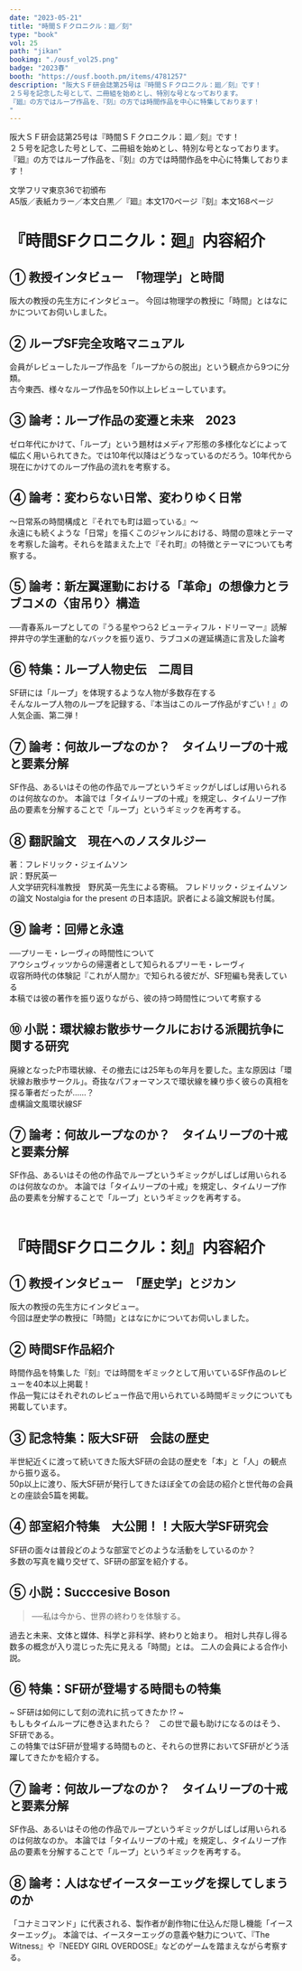 ```yaml
---
date: "2023-05-21"
title: "時間ＳＦクロニクル：廻／刻"
type: "book"
vol: 25
path: "jikan"
bookimg: "./ousf_vol25.png"
badge: "2023春"
booth: "https://ousf.booth.pm/items/4781257"
description: "阪大ＳＦ研会誌第25号は『時間ＳＦクロニクル：廻／刻』です！
２５号を記念した号として、二冊組を始めとし、特別な号となっております。
『廻』の方ではループ作品を、『刻』の方では時間作品を中心に特集しております！
"
---
```


阪大ＳＦ研会誌第25号は『時間ＳＦクロニクル：廻／刻』です！  
２５号を記念した号として、二冊組を始めとし、特別な号となっております。  
『廻』の方ではループ作品を、『刻』の方では時間作品を中心に特集しております！  

文学フリマ東京36で初頒布  
A5版／表紙カラー／本文白黒／『廻』本文170ページ『刻』本文168ページ

# 『時間SFクロニクル：廻』内容紹介

## ① 教授インタビュー　「物理学」と時間

阪大の教授の先生方にインタビュー。
今回は物理学の教授に「時間」とはなにかについてお伺いしました。

## ② ループSF完全攻略マニュアル

会員がレビューしたループ作品を「ループからの脱出」という観点から9つに分類。  
古今東西、様々なループ作品を50作以上レビューしています。

## ③ 論考：ループ作品の変遷と未来　2023

ゼロ年代にかけて、「ループ」という題材はメディア形態の多様化などによって幅広く用いられてきた。では10年代以降はどうなっているのだろう。10年代から現在にかけてのループ作品の流れを考察する。

## ④ 論考：変わらない日常、変わりゆく日常

〜日常系の時間構成と『それでも町は廻っている』〜  
永遠にも続くような「日常」を描くこのジャンルにおける、時間の意味とテーマを考察した論考。それらを踏まえた上で『それ町』の特徴とテーマについても考察する。

## ⑤ 論考：新左翼運動における「革命」の想像力とラブコメの〈宙吊り〉構造
──青春系ループとしての『うる星やつら2 ビューティフル・ドリーマー』読解  
押井守の学生運動的なバックを振り返り、ラブコメの遅延構造に言及した論考

## ⑥ 特集：ループ人物史伝　二周目

SF研には「ループ」を体現するような人物が多数存在する  
そんなループ人物のループを記録する、『本当はこのループ作品がすごい！』の人気企画、第二弾！


## ⑦ 論考：何故ループなのか？　タイムリープの十戒と要素分解

SF作品、あるいはその他の作品でループというギミックがしばしば用いられるのは何故なのか。
本論では「タイムリープの十戒」を規定し、タイムリープ作品の要素を分解することで「ループ」というギミックを再考する。

## ⑧ 翻訳論文　現在へのノスタルジー

著：フレドリック・ジェイムソン  
訳：野尻英一  
人文学研究科准教授　野尻英一先生による寄稿。
フレドリック・ジェイムソンの論文 Nostalgia for the present の日本語訳。訳者による論文解説も付属。

## ⑨ 論考：回帰と永遠

──プリーモ・レーヴィの時間性について  
アウシュヴィッツからの帰還者として知られるプリーモ・レーヴィ  
収容所時代の体験記『これが人間か』で知られる彼だが、SF短編も発表している  
本稿では彼の著作を振り返りながら、彼の持つ時間性について考察する

## ⑩ 小説：環状線お散歩サークルにおける派閥抗争に関する研究

廃線となったP市環状線、その撤去には25年もの年月を要した。主な原因は「環状線お散歩サークル」。奇抜なパフォーマンスで環状線を練り歩く彼らの真相を探る筆者だったが……？  
虚構論文風環状線SF

## ⑦ 論考：何故ループなのか？　タイムリープの十戒と要素分解

SF作品、あるいはその他の作品でループというギミックがしばしば用いられるのは何故なのか。
本論では「タイムリープの十戒」を規定し、タイムリープ作品の要素を分解することで「ループ」というギミックを再考する。
<br><br>

# 『時間SFクロニクル：刻』内容紹介

## ① 教授インタビュー　「歴史学」とジカン

阪大の教授の先生方にインタビュー。  
今回は歴史学の教授に「時間」とはなにかについてお伺いしました。

## ② 時間SF作品紹介

時間作品を特集した『刻』では時間をギミックとして用いているSF作品のレビューを40本以上掲載！  
作品一覧にはそれぞれのレビュー作品で用いられている時間ギミックについても掲載しています。

## ③ 記念特集：阪大SF研　会誌の歴史

半世紀近くに渡って続いてきた阪大SF研の会誌の歴史を「本」と「人」の観点から振り返る。  
50p以上に渡り、阪大SF研が発行してきたほぼ全ての会誌の紹介と世代毎の会員との座談会5篇を掲載。

## ④ 部室紹介特集　大公開！！大阪大学SF研究会

SF研の面々は普段どのような部室でどのような活動をしているのか？  
多数の写真を織り交ぜて、SF研の部室を紹介する。

## ⑤ 小説：Succcesive Boson

> ──私は今から、世界の終わりを体験する。

過去と未来、文体と媒体、科学と非科学、終わりと始まり。
相対し共存し得る数多の概念が入り混じった先に見える「時間」とは。
二人の会員による合作小説。

## ⑥ 特集：SF研が登場する時間もの特集
~ SF研は如何にして刻の流れに抗ってきたか !? ~  
もしもタイムループに巻き込まれたら？　この世で最も助けになるのはそう、SF研である。  
この特集ではSF研が登場する時間ものと、それらの世界においてSF研がどう活躍してきたかを紹介する。


## ⑦ 論考：何故ループなのか？　タイムリープの十戒と要素分解

SF作品、あるいはその他の作品でループというギミックがしばしば用いられるのは何故なのか。
本論では「タイムリープの十戒」を規定し、タイムリープ作品の要素を分解することで「ループ」というギミックを再考する。

## ⑧ 論考：人はなぜイースターエッグを探してしまうのか

「コナミコマンド」に代表される、製作者が創作物に仕込んだ隠し機能「イースターエッグ」。
本論では、イースターエッグの意義や魅力について、『The Witness』や『NEEDY GIRL OVERDOSE』などのゲームを踏まえながら考察する。
